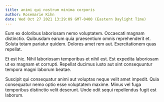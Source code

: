 ```yaml
---
title: animi qui nostrum minima corporis
author: Rosemarie Kihn
date: Wed Oct 27 2021 13:29:09 GMT-0400 (Eastern Daylight Time)
---
```

Eum ex doloribus laboriosam nemo voluptatem. Occaecati magnam distinctio. Quibusdam earum quia praesentium omnis reprehenderit et. Soluta totam pariatur quidem. Dolores amet rem aut. Exercitationem quas repellat.

 Et est hic. Nihil laboriosam temporibus et nihil est. Est expedita laboriosam ut ex magnam et corrupti. Repellat ducimus iusto aut sint consequuntur tempora magni laborum beatae.

 Suscipit qui consequatur animi aut voluptas neque velit amet impedit. Quia consequatur nemo optio esse voluptatem maxime. Minus vel fuga temporibus distinctio velit deserunt. Unde odit sequi repellendus fugit est laborum.